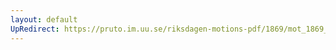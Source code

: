 ```yaml
---
layout: default
UpRedirect: https://pruto.im.uu.se/riksdagen-motions-pdf/1869/mot_1869__ak__210/mot_1869__ak__210-003.pdf
---
```

